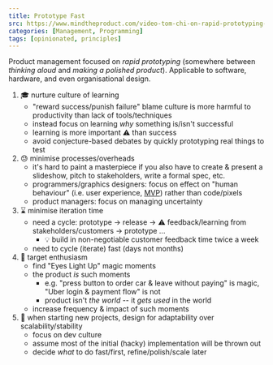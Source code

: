 ```yaml
---
title: Prototype Fast
src: https://www.mindtheproduct.com/video-tom-chi-on-rapid-prototyping-product-management
categories: [Management, Programming]
tags: [opinionated, principles]
---
```


Product management focused on *rapid prototyping* (somewhere between *thinking aloud* and *making a polished product*). Applicable to software, hardware, and even organisational design.

1. :mortar_board: nurture culture of learning
   + "reward success/punish failure" blame culture is more harmful to productivity than lack of tools/techniques
   + instead focus on learning *why* something is/isn't successful
   + learning is more important :warning: than success
   + avoid conjecture-based debates by quickly prototyping real things to test
2. :sweat: minimise processes/overheads
   + it's hard to paint a masterpiece if you also have to create & present a slideshow, pitch to stakeholders, write a formal spec, etc.
   + programmers/graphics designers: focus on effect on "human behaviour" (i.e. user experience, [MVP](https://en.wikipedia.org/wiki/Minimum_viable_product)) rather than code/pixels
   + product managers: focus on managing uncertainty
3. :hourglass: minimise iteration time
   + need a cycle: prototype -> release -> :warning: feedback/learning from stakeholders/customers -> prototype ...
     * :bulb: build in non-negotiable customer feedback time twice a week
   + need to cycle (iterate) fast (days not months)
4. :star_struck: target enthusiasm
   + find "Eyes Light Up" magic moments
   + the product *is* such moments
     * e.g. "press button to order car & leave without paying" is magic, "Uber login & payment flow" is not
     * product isn't *the world* -- it *gets used* in the world
   + increase frequency & impact of such moments
5. :repeat: when starting new projects, design for adaptability over scalability/stability
   + focus on dev culture
   + assume most of the initial (hacky) implementation will be thrown out
   + decide *what* to do fast/first, refine/polish/scale later
